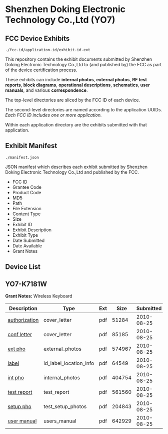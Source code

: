 # Shenzhen Doking Electronic Technology Co.,Ltd (YO7)
## FCC Device Exhibits

```
./fcc-id/application-id/exhibit-id.ext
```

This repository contains the exhibit documents submitted by Shenzhen Doking Electronic Technology Co.,Ltd to (and published by) the FCC as part of the device certification process.

These exhibits can include **internal photos**, **external photos**, **RF test reports**, **block diagrams**, **operational descriptions**, **schematics**, **user manuals**, and various **correspondence**.

The top-level directories are sliced by the FCC ID of each device.

The second-level directories are named according to the application UUIDs. *Each FCC ID includes one or more application.*

Within each application directory are the exhibits submitted with that application. 

## Exhibit Manifest

```
./manifest.json
```

JSON manifest which describes each exhibit submitted by Shenzhen Doking Electronic Technology Co.,Ltd and published by the FCC.

- FCC ID
- Grantee Code
- Product Code
- MD5
- Path
- File Extension
- Content Type
- Size
- Exhibit ID
- Exhibit Description
- Exhibit Type
- Date Submitted
- Date Available
- Grant Notes

## Device List
## YO7-K7181W
**Grant Notes:** Wireless Keyboard

| Description | Type | Ext | Size | Submitted | Available |
| ----------- | ---- | --- | ---- | --------- | --------- |
| [authorization](YO7-K7181W/f1bf868755db2e57f84402fbbfa5864a/1332454.pdf) | cover_letter | pdf | 51284 | 2010-08-25 | 2010-08-27 |
| [conf letter](YO7-K7181W/f1bf868755db2e57f84402fbbfa5864a/1332455.pdf) | cover_letter | pdf | 85185 | 2010-08-25 | 2010-08-27 |
| [ext pho](YO7-K7181W/f1bf868755db2e57f84402fbbfa5864a/1332457.pdf) | external_photos | pdf | 574967 | 2010-08-25 | 2010-08-27 |
| [label](YO7-K7181W/f1bf868755db2e57f84402fbbfa5864a/1332456.pdf) | id_label_location_info | pdf | 64549 | 2010-08-25 | 2010-08-27 |
| [int pho](YO7-K7181W/f1bf868755db2e57f84402fbbfa5864a/1332458.pdf) | internal_photos | pdf | 404754 | 2010-08-25 | 2010-08-27 |
| [test report](YO7-K7181W/f1bf868755db2e57f84402fbbfa5864a/1332460.pdf) | test_report | pdf | 561560 | 2010-08-25 | 2010-08-27 |
| [setup pho](YO7-K7181W/f1bf868755db2e57f84402fbbfa5864a/1332459.pdf) | test_setup_photos | pdf | 204843 | 2010-08-25 | 2010-08-27 |
| [user manual](YO7-K7181W/f1bf868755db2e57f84402fbbfa5864a/1332464.pdf) | users_manual | pdf | 642929 | 2010-08-25 | 2010-08-27 |
